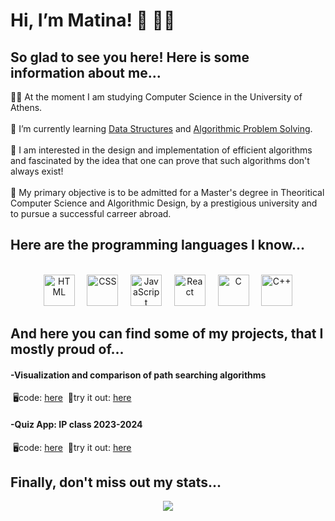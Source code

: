<h1>Hi, I’m Matina! 👋 👩‍💻</h1>
<h2>So glad to see you here! Here is some information about me...</h2>
👩‍🎓 At the moment I am studying Computer Science in the University of Athens.  <br><br>
🌱 I’m currently learning <a href="https://k08.chatzi.org/">Data Structures</a> and <a href="https://uoa-di.web.app/">Algorithmic Problem Solving</a>. <br><br>
👀 I am interested in the design and implementation of efficient algorithms and fascinated by the idea that one can prove that such algorithms don't always exist! <br><br>
🎯 My primary objective is to be admitted for a Master's degree in Theoritical Computer Science and Algorithmic Design, by a prestigious university and to pursue a successful carreer abroad.

<h2>Here are the programming languages I know...</h2><br>
<div align="center">
	<img width="50" src="https://user-images.githubusercontent.com/25181517/192158954-f88b5814-d510-4564-b285-dff7d6400dad.png" alt="HTML" title="HTML"/>
  &nbsp; &nbsp;
	<img width="50" src="https://user-images.githubusercontent.com/25181517/183898674-75a4a1b1-f960-4ea9-abcb-637170a00a75.png" alt="CSS" title="CSS"/>
  &nbsp; &nbsp;
	<img width="50" src="https://user-images.githubusercontent.com/25181517/117447155-6a868a00-af3d-11eb-9cfe-245df15c9f3f.png" alt="JavaScript" title="JavaScript"/>
  &nbsp; &nbsp;
	<img width="50" src="https://user-images.githubusercontent.com/25181517/183897015-94a058a6-b86e-4e42-a37f-bf92061753e5.png" alt="React" title="React"/>
  &nbsp; &nbsp;
	<img width="50" src="https://user-images.githubusercontent.com/25181517/192106070-46255bcf-65e6-4c6b-a296-bf8d0d8fb2a7.png" alt="C" title="C"/>
  &nbsp; &nbsp;
	<img width="50" src="https://user-images.githubusercontent.com/25181517/192106073-90fffafe-3562-4ff9-a37e-c77a2da0ff58.png" alt="C++" title="C++"/>
</div>
<h2>And here you can find some of my projects, that I mostly proud of...</h2>
<h4>-Visualization and comparison of path searching algorithms</h4>
 &nbsp;🖥️code: <a href="https://github.com/matinanadali/visualization_and_comparison_of_path_searching_algorithms">here</a>
 &nbsp;🎈try it out: <a href="https://monumental-cassata-043f0c.netlify.app/">here</a>
 <h4>-Quiz App: IP class 2023-2024</h4>
 &nbsp;🖥️code: <a href="https://github.com/matinanadali/quiz-app">here</a>
 &nbsp;🎈try it out: <a href="https://starlit-daffodil-2e4733.netlify.app/">here</a>
<h2>Finally, don't miss out my stats...</h2>
<div align="center">
<img src="https://leetcard.jacoblin.cool/matinanad?theme=dark" />
</div>

